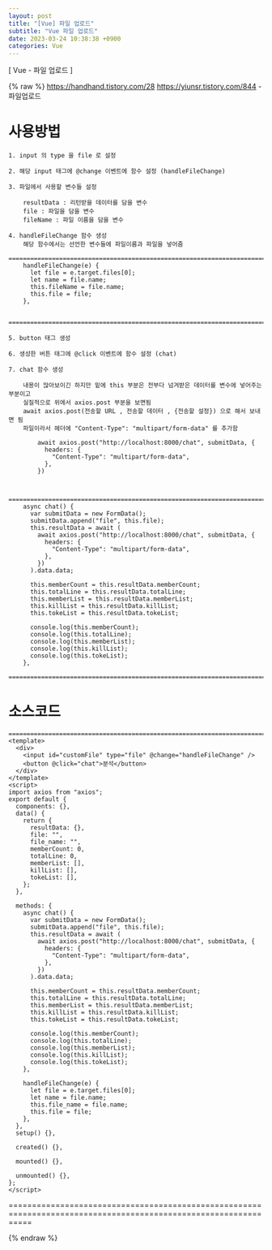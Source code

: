 ```yaml
---
layout: post
title: "[Vue] 파일 업로드"
subtitle: "Vue 파일 업로드"
date: 2023-03-24 10:38:38 +0900
categories: Vue
---
```

[ Vue - 파일 업로드 ]

{% raw %}
	https://handhand.tistory.com/28
	https://yiunsr.tistory.com/844 - 파일업로드
# 사용방법

	1. input 의 type 을 file 로 설정

	2. 해당 input 태그에 @change 이벤트에 함수 설정 (handleFileChange)

	3. 파일에서 사용할 변수들 설정
		
		resultData : 리턴받을 데이터를 담을 변수
		file : 파일을 담을 변수
		fileName : 파일 이름을 담을 변수

	4. handleFileChange 함수 생성
		해당 함수에서는 선언한 변수들에 파일이름과 파일을 넣어줌
		=================================================================================================================
		handleFileChange(e) {
		  let file = e.target.files[0];
		  let name = file.name;
		  this.fileName = file.name;
		  this.file = file;
		},

		=================================================================================================================
	
	5. button 태그 생성

	6. 생성한 버튼 태그에 @click 이벤트에 함수 설정 (chat)

	7. chat 함수 생성

		내용이 많아보이긴 하지만 밑에 this 부분은 전부다 넘겨받은 데이터를 변수에 넣어주는 부분이고
		실질적으로 위에서 axios.post 부분을 보면됨
		await axios.post(전송할 URL , 전송할 데이터 , {전송할 설정}) 으로 해서 보내면 됨
		파일이라서 헤더에 "Content-Type": "multipart/form-data" 를 추가함

			await axios.post("http://localhost:8000/chat", submitData, {
			  headers: {
				"Content-Type": "multipart/form-data",
			  },
			})
		

		=================================================================================================================
		async chat() {
		  var submitData = new FormData();
		  submitData.append("file", this.file);
		  this.resultData = await (
			await axios.post("http://localhost:8000/chat", submitData, {
			  headers: {
				"Content-Type": "multipart/form-data",
			  },
			})
		  ).data.data;

		  this.memberCount = this.resultData.memberCount;
		  this.totalLine = this.resultData.totalLine;
		  this.memberList = this.resultData.memberList;
		  this.killList = this.resultData.killList;
		  this.tokeList = this.resultData.tokeList;

		  console.log(this.memberCount);
		  console.log(this.totalLine);
		  console.log(this.memberList);
		  console.log(this.killList);
		  console.log(this.tokeList);
		},
		=================================================================================================================	
	



# 소스코드

	=================================================================================================================
	<template>
	  <div>
		<input id="customFile" type="file" @change="handleFileChange" />
		<button @click="chat">분석</button>
	  </div>
	</template>
	<script>
	import axios from "axios";
	export default {
	  components: {},
	  data() {
		return {
		  resultData: {},
		  file: "",
		  file_name: "",
		  memberCount: 0,
		  totalLine: 0,
		  memberList: [],
		  killList: [],
		  tokeList: [],
		};
	  },

	  methods: {
		async chat() {
		  var submitData = new FormData();
		  submitData.append("file", this.file);
		  this.resultData = await (
			await axios.post("http://localhost:8000/chat", submitData, {
			  headers: {
				"Content-Type": "multipart/form-data",
			  },
			})
		  ).data.data;

		  this.memberCount = this.resultData.memberCount;
		  this.totalLine = this.resultData.totalLine;
		  this.memberList = this.resultData.memberList;
		  this.killList = this.resultData.killList;
		  this.tokeList = this.resultData.tokeList;

		  console.log(this.memberCount);
		  console.log(this.totalLine);
		  console.log(this.memberList);
		  console.log(this.killList);
		  console.log(this.tokeList);
		},

		handleFileChange(e) {
		  let file = e.target.files[0];
		  let name = file.name;
		  this.file_name = file.name;
		  this.file = file;
		},
	  },
	  setup() {},

	  created() {},

	  mounted() {},

	  unmounted() {},
	};
	</script>



=================================================================================================================


{% endraw %}
